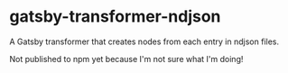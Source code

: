 # gatsby-transformer-ndjson

A Gatsby transformer that creates nodes from each entry in ndjson files.

Not published to npm yet because I'm not sure what I'm doing!

